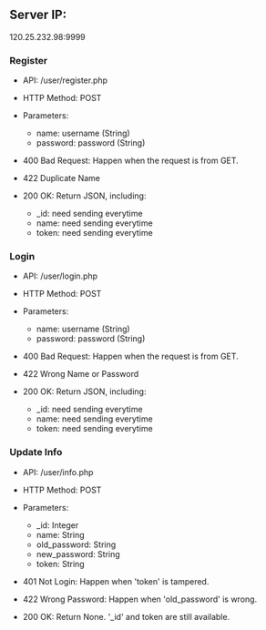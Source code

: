 ## Server IP:
120.25.232.98:9999

### Register

* API: /user/register.php
* HTTP Method: POST
* Parameters:
	* name: username (String)
	* password: password (String)

* 400 Bad Request: Happen when the request is from GET.

* 422 Duplicate Name

* 200 OK: Return JSON, including:
  	* _id: need sending everytime
  	* name: need sending everytime 
  	* token: need sending everytime

### Login

* API: /user/login.php
* HTTP Method: POST
* Parameters:
	* name: username (String)
	* password: password (String)

* 400 Bad Request: Happen when the request is from GET.

* 422 Wrong Name or Password

* 200 OK: Return JSON, including:
  	* _id: need sending everytime
  	* name: need sending everytime 
  	* token: need sending everytime


### Update Info

* API: /user/info.php
* HTTP Method: POST
* Parameters:
	* _id: Integer
	* name: String
	* old_password: String
	* new_password: String
	* token: String

* 401 Not Login: Happen when 'token' is tampered.

* 422 Wrong Password: Happen when 'old_password' is wrong.

* 200 OK: Return None. '_id' and token are still available.

